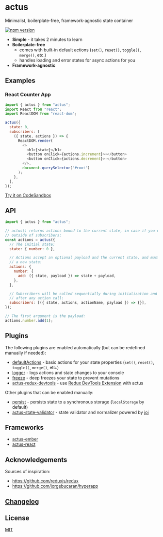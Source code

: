 # actus

Minimalist, boilerplate-free, framework-agnostic state container

[![npm version](https://img.shields.io/npm/v/actus.svg?style=flat-square)](https://www.npmjs.com/package/actus)

- **Simple** - it takes 2 minutes to learn
- **Boilerplate-free**
  - comes with built-in default actions (`set()`, `reset()`, `toggle()`,
    `merge()`, etc.)
  - handles loading and error states for async actions for you
- **Framework-agnostic**

## Examples

### React Counter App

```js
import { actus } from "actus";
import React from "react";
import ReactDOM from "react-dom";

actus({
  state: 0,
  subscribers: [
    ({ state, actions }) => {
      ReactDOM.render(
        <>
          <h1>{state}</h1>
          <button onClick={actions.increment}>+</button>
          <button onClick={actions.decrement}>-</button>
        </>,
        document.querySelector("#root")
      );
    },
  ],
});
```

[Try it on CodeSandbox](https://codesandbox.io/s/actusreact-counter-app-example-y4p8e)

## API

```js
import { actus } from "actus";

// actus() returns actions bound to the current state, in case if you need them
// outside of subscribers:
const actions = actus({
  // The initial state:
  state: { number: 0 },

  // Actions accept an optional payload and the current state, and must return
  // a new state:
  actions: {
    number: {
      add: ({ state, payload }) => state + payload,
    },
  },

  // Subscribers will be called sequentially during initialization and then
  // after any action call:
  subscribers: [({ state, actions, actionName, payload }) => {}],
});

// The first argument is the payload:
actions.number.add(1);
```

## Plugins

The following plugins are enabled automatically (but can be redefined manually
if needed):

- [defaultActions](https://github.com/EvgenyOrekhov/actus/tree/master/packages/actus/src/plugins/defaultActions) - basic actions for your state properties (`set()`, `reset()`, `toggle()`, `merge()`, etc.)
- [logger](https://github.com/EvgenyOrekhov/actus/tree/master/packages/actus/src/plugins/logger) - logs actions and state changes to your console
- [freeze](https://github.com/EvgenyOrekhov/actus/tree/master/packages/actus/src/plugins/freeze) - deep freezes your state to prevent mutations
- [actus-redux-devtools](https://github.com/EvgenyOrekhov/actus/tree/master/packages/actus-redux-devtools) - use [Redux DevTools Extension](https://github.com/zalmoxisus/redux-devtools-extension) with actus

Other plugins that can be enabled manually:

- [persist](https://github.com/EvgenyOrekhov/actus/tree/master/packages/actus/src/plugins/persist) - persists state to a synchronous storage (`localStorage` by default)
- [actus-state-validator](https://github.com/EvgenyOrekhov/actus/tree/master/packages/actus-state-validator) - state validator and normalizer powered by [joi](https://github.com/hapijs/joi)

## Frameworks

- [actus-ember](https://github.com/EvgenyOrekhov/actus/tree/master/packages/actus-ember)
- [actus-react](https://github.com/EvgenyOrekhov/actus/tree/master/packages/actus-react)

## Acknowledgements

Sources of inspiration:

- https://github.com/reduxjs/redux
- https://github.com/jorgebucaran/hyperapp

## [Changelog](https://github.com/EvgenyOrekhov/actus/releases)

## License

[MIT](/LICENSE)
